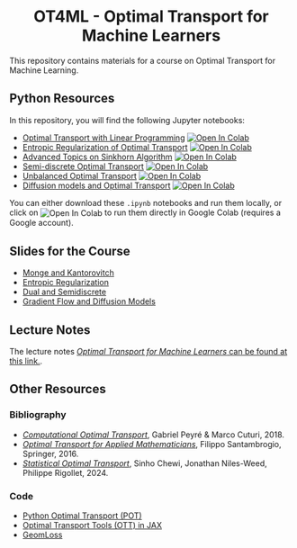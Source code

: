 <h1 align="center">OT4ML - Optimal Transport for Machine Learners</h1>

This repository contains materials for a course on Optimal Transport for Machine Learning.

## Python Resources

In this repository, you will find the following Jupyter notebooks:

- [Optimal Transport with Linear Programming](python/1-linprog.ipynb) [![Open In Colab](https://colab.research.google.com/assets/colab-badge.svg)](https://colab.research.google.com/github/gpeyre/ot4ml/blob/main/python/1-linprog.ipynb)
- [Entropic Regularization of Optimal Transport](python/2-sinkhorn.ipynb) [![Open In Colab](https://colab.research.google.com/assets/colab-badge.svg)](https://colab.research.google.com/github/gpeyre/ot4ml/blob/main/python/2-sinkhorn.ipynb)
- [Advanced Topics on Sinkhorn Algorithm](python/3-sinkhorn-advanced.ipynb) [![Open In Colab](https://colab.research.google.com/assets/colab-badge.svg)](https://colab.research.google.com/github/gpeyre/ot4ml/blob/main/python/3-sinkhorn-advanced.ipynb)
- [Semi-discrete Optimal Transport](python/4-semidiscrete.ipynb) [![Open In Colab](https://colab.research.google.com/assets/colab-badge.svg)](https://colab.research.google.com/github/gpeyre/ot4ml/blob/main/python/4-semidiscrete.ipynb)
- [Unbalanced Optimal Transport](python/5-unbalanced.ipynb) [![Open In Colab](https://colab.research.google.com/assets/colab-badge.svg)](https://colab.research.google.com/github/gpeyre/ot4ml/blob/main/python/5-unbalanced.ipynb)
- [Diffusion models and Optimal Transport](python/6-diffusion.ipynb) [![Open In Colab](https://colab.research.google.com/assets/colab-badge.svg)](https://colab.research.google.com/github/gpeyre/ot4ml/blob/main/python/6-diffusion.ipynb)

You can either download these `.ipynb` notebooks and run them locally, or click on 
<img src="https://colab.research.google.com/assets/colab-badge.svg" alt="Open In Colab" style="display:inline; vertical-align:middle;"/> 
to run them directly in Google Colab (requires a Google account).

## Slides for the Course

- [Monge and Kantorovitch](https://speakerdeck.com/gpeyre/computational-ot-number-1-monge-and-kantorovitch)
- [Entropic Regularization](https://speakerdeck.com/gpeyre/computational-ot-number-2-entropic-regularization)
- [Dual and Semidiscrete](https://speakerdeck.com/gpeyre/computational-ot-number-1-dual-and-semidiscrete)
- [Gradient Flow and Diffusion Models](https://speakerdeck.com/gpeyre/computational-ot-number-4-gradient-flow-and-diffusion-models)

## Lecture Notes

The lecture notes [*Optimal Transport for Machine Learners* can be found at this link.](https://arxiv.org/abs/2505.06589).

## Other Resources

### Bibliography

- [*Computational Optimal Transport*](https://optimaltransport.github.io/), Gabriel Peyré & Marco Cuturi, 2018.
- [*Optimal Transport for Applied Mathematicians*](https://www.math.u-psud.fr/~filippo/OTAM-cvgmt.pdf), Filippo Santambrogio, Springer, 2016.
- [*Statistical Optimal Transport*](https://arxiv.org/abs/2407.18163), Sinho Chewi, Jonathan Niles-Weed, Philippe Rigollet, 2024.

### Code

- [Python Optimal Transport (POT)](https://pythonot.github.io/)
- [Optimal Transport Tools (OTT) in JAX](https://ott-jax.readthedocs.io/en/latest/)
- [GeomLoss](https://www.kernel-operations.io/geomloss/)